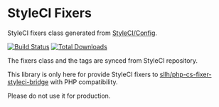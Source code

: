 # StyleCI Fixers

StyleCI fixers class generated from [StyleCI/Config](https://github.com/StyleCI/Config).

[![Build Status](https://travis-ci.org/Soullivaneuh/styleci-fixers.svg?branch=master)](https://travis-ci.org/Soullivaneuh/styleci-fixers)
[![Total Downloads](https://poser.pugx.org/sllh/styleci-fixers/downloads)](https://packagist.org/packages/sllh/styleci-fixers)

The fixers class and the tags are synced from StyleCI repository.

This library is only here for provide StyleCI fixers
to [sllh/php-cs-fixer-styleci-bridge](https://github.com/Soullivaneuh/php-cs-fixer-styleci-bridge)
with PHP compatibility.

Please do not use it for production.
